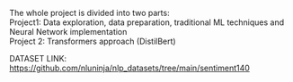 The whole project is divided into two parts:
\
Project1: Data exploration, data preparation, traditional ML techniques and Neural Network implementation
\
Project 2: Transformers approach (DistilBert)

DATASET LINK: https://github.com/nluninja/nlp_datasets/tree/main/sentiment140

